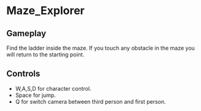 # Maze_Explorer

## Gameplay

Find the ladder inside the maze. If you touch any obstacle in the maze you will return to the starting point.

## Controls

- W,A,S,D for character control.
- Space for jump.
- Q for switch camera between third person and first person.
